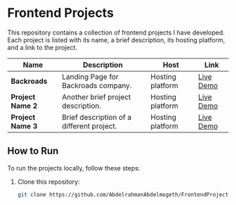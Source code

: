# Frontend Projects

This repository contains a collection of frontend projects I have developed. Each project is listed with its name, a brief description, its hosting platform, and a link to the project.

| Name                | Description                                              | Host            | Link                                    |
|---------------------|----------------------------------------------------------|-----------------|-----------------------------------------|
| **Backroads**   | Landing Page for Backroads company.                        | Hosting platform | [Live Demo](https://back-roads454.netlify.app/)        |
| **Project Name 2**   | Another brief project description.                       | Hosting platform | [Live Demo](https://example.com)        |
| **Project Name 3**   | Brief description of a different project.                | Hosting platform | [Live Demo](https://example.com)        |

## How to Run

To run the projects locally, follow these steps:

1. Clone this repository:
   ```bash
   git clone https://github.com/AbdelrahmanAbdelmogeth/FrontendProjects.git
